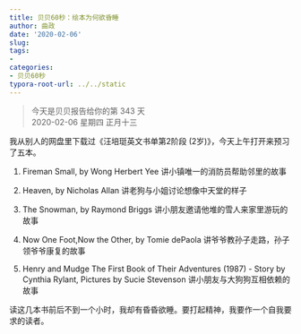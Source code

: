 ```yaml
---
title: 贝贝60秒：绘本为何欲昏睡
author: 曲政
date: '2020-02-06'
slug: 
tags:
- 
categories:
- 贝贝60秒
typora-root-url: ../../static
---
```

> 今天是贝贝报告给你的第 343 天   
> 2020-02-06 星期四 正月十三

我从别人的网盘里下载过《汪培珽英文书单第2阶段 (2岁)》，今天上午打开来预习了五本。

1.  Fireman Small, by Wong Herbert Yee 讲小镇唯一的消防员帮助邻里的故事

2.  Heaven, by Nicholas Allan 讲老狗与小姐讨论想像中天堂的样子

3.  The Snowman, by Raymond Briggs 讲小朋友邀请他堆的雪人来家里游玩的故事

4.  Now One Foot,Now the Other, by Tomie dePaola 讲爷爷教孙子走路，孙子领爷爷康复的故事

5.  Henry and Mudge The First Book of Their Adventures (1987) - Story by Cynthia Rylant, Pictures by Sucie Stevenson 讲小朋友与大狗狗互相依赖的故事

读这几本书前后不到一个小时，我却有昏昏欲睡。要打起精神，我要作一个自我要求的读者。

